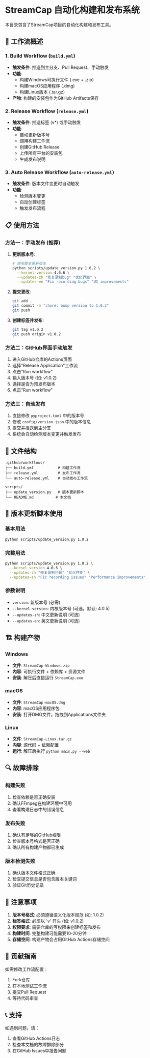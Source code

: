 # StreamCap 自动化构建和发布系统

本目录包含了StreamCap项目的自动化构建和发布工具。

## 🚀 工作流概述

### 1. Build Workflow (`build.yml`)
- **触发条件**: 推送到主分支、Pull Request、手动触发
- **功能**: 
  - 构建Windows可执行文件 (.exe + .zip)
  - 构建macOS应用程序 (.dmg)
  - 构建Linux版本 (.tar.gz)
- **产物**: 构建的安装包作为GitHub Artifacts保存

### 2. Release Workflow (`release.yml`)
- **触发条件**: 推送标签 (v*) 或手动触发
- **功能**:
  - 自动更新版本号
  - 调用构建工作流
  - 创建GitHub Release
  - 上传所有平台的安装包
  - 生成发布说明

### 3. Auto Release Workflow (`auto-release.yml`)
- **触发条件**: 版本文件变更时自动触发
- **功能**:
  - 检测版本变更
  - 自动创建标签
  - 触发发布流程

## 📋 使用方法

### 方法一：手动发布 (推荐)

1. **更新版本号**:
   ```bash
   # 使用脚本更新版本
   python scripts/update_version.py 1.0.2 \
     --kernel-version 4.0.6 \
     --updates-zh "修复录制bug" "优化界面" \
     --updates-en "Fix recording bugs" "UI improvements"
   ```

2. **提交更改**:
   ```bash
   git add .
   git commit -m "chore: bump version to 1.0.2"
   git push
   ```

3. **创建标签并发布**:
   ```bash
   git tag v1.0.2
   git push origin v1.0.2
   ```

### 方法二：GitHub界面手动触发

1. 进入GitHub仓库的Actions页面
2. 选择"Release Application"工作流
3. 点击"Run workflow"
4. 输入版本号 (如: v1.0.2)
5. 选择是否为预发布版本
6. 点击"Run workflow"

### 方法三：自动发布

1. 直接修改 `pyproject.toml` 中的版本号
2. 修改 `config/version.json` 中的版本信息
3. 提交并推送到主分支
4. 系统会自动检测版本变更并触发发布

## 📁 文件结构

```
.github/workflows/
├── build.yml           # 构建工作流
├── release.yml         # 发布工作流
└── auto-release.yml    # 自动发布工作流

scripts/
├── update_version.py   # 版本更新脚本
└── README.md          # 本文档
```

## 🔧 版本更新脚本使用

### 基本用法
```bash
python scripts/update_version.py 1.0.2
```

### 完整用法
```bash
python scripts/update_version.py 1.0.2 \
  --kernel-version 4.0.6 \
  --updates-zh "修复录制问题" "优化性能" \
  --updates-en "Fix recording issues" "Performance improvements"
```

### 参数说明
- `version`: 新版本号 (必需)
- `--kernel-version`: 内核版本号 (可选，默认: 4.0.5)
- `--updates-zh`: 中文更新说明 (可选)
- `--updates-en`: 英文更新说明 (可选)

## 🏗️ 构建产物

### Windows
- **文件**: `StreamCap-Windows.zip`
- **内容**: 可执行文件 + 依赖库 + 资源文件
- **安装**: 解压后直接运行 `StreamCap.exe`

### macOS
- **文件**: `StreamCap-macOS.dmg`
- **内容**: macOS应用程序包
- **安装**: 打开DMG文件，拖拽到Applications文件夹

### Linux
- **文件**: `StreamCap-Linux.tar.gz`
- **内容**: 源代码 + 依赖配置
- **运行**: 解压后执行 `python main.py --web`

## 🔍 故障排除

### 构建失败
1. 检查依赖是否正确安装
2. 确认FFmpeg在构建环境中可用
3. 查看构建日志中的错误信息

### 发布失败
1. 确认有足够的GitHub权限
2. 检查版本号格式是否正确
3. 确认所有构建产物都已生成

### 版本检测失败
1. 确认版本文件格式正确
2. 检查提交信息是否包含版本关键词
3. 验证Git历史记录

## 📝 注意事项

1. **版本号格式**: 必须遵循语义化版本规范 (如: 1.0.2)
2. **标签格式**: 必须以 'v' 开头 (如: v1.0.2)
3. **权限要求**: 需要仓库的写权限来创建标签和发布
4. **构建时间**: 完整构建可能需要10-20分钟
5. **存储空间**: 构建产物会占用GitHub Actions存储空间

## 🤝 贡献指南

如需修改工作流配置：

1. Fork仓库
2. 在本地测试工作流
3. 提交Pull Request
4. 等待代码审查

## 📞 支持

如遇到问题，请：

1. 查看GitHub Actions日志
2. 检查本文档的故障排除部分
3. 在GitHub Issues中报告问题